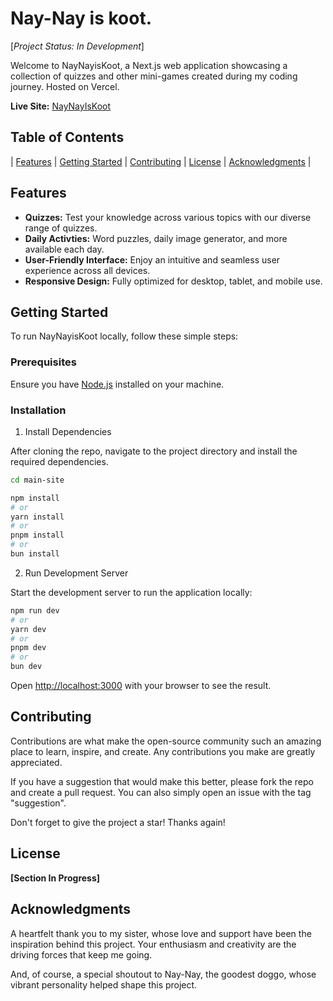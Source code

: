 # Nay-Nay is koot. 
[*Project Status: In Development*]

Welcome to NayNayisKoot, a Next.js web application showcasing a collection of quizzes and other mini-games created during my coding journey. Hosted on Vercel.

**Live Site:** [NayNayIsKoot](https://naynayiskoot.vercel.app)

## Table of Contents

| [Features](#features) |
[Getting Started](#getting-started) |
[Contributing](#contributing) |
[License](#license) |
[Acknowledgments](#acknowledgments) |

## Features

- **Quizzes:** Test your knowledge across various topics with our diverse range of quizzes.
- **Daily Activties:** Word puzzles, daily image generator, and more available each day. 
- **User-Friendly Interface:** Enjoy an intuitive and seamless user experience across all devices.
- **Responsive Design:** Fully optimized for desktop, tablet, and mobile use.

## Getting Started

To run NayNayisKoot locally, follow these simple steps:

### Prerequisites

Ensure you have [Node.js](https://nodejs.org/) installed on your machine.

### Installation

1. Install Dependencies 

After cloning the repo, navigate to the project directory and install the required dependencies. 

```bash
cd main-site

npm install
# or
yarn install
# or
pnpm install
# or
bun install
```

2. Run Development Server

Start the development server to run the application locally: 

```bash
npm run dev
# or
yarn dev
# or
pnpm dev
# or
bun dev
```

Open [http://localhost:3000](http://localhost:3000) with your browser to see the result.

## Contributing

Contributions are what make the open-source community such an amazing place to learn, inspire, and create. Any contributions you make are greatly appreciated.

If you have a suggestion that would make this better, please fork the repo and create a pull request. You can also simply open an issue with the tag "suggestion".

Don't forget to give the project a star! Thanks again!

## License

**[Section In Progress]**

## Acknowledgments

A heartfelt thank you to my sister, whose love and support have been the inspiration behind this project. Your enthusiasm and creativity are the driving forces that keep me going.

And, of course, a special shoutout to Nay-Nay, the goodest doggo, whose vibrant personality helped shape this project.
